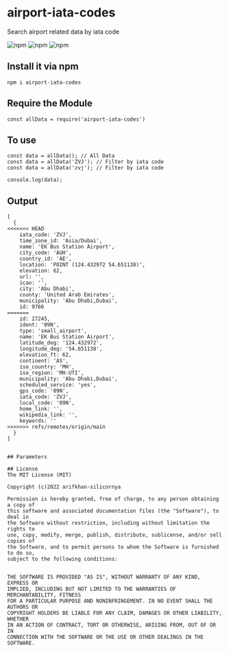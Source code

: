 # airport-iata-codes

Search airport related data by iata code 


![npm](https://img.shields.io/npm/v/airport-iata-codes)
![npm](https://img.shields.io/npm/l/airport-iata-codes?color=002350)
![npm](https://img.shields.io/bundlephobia/minzip/airport-iata-codes/1.0.1)




## Install it via npm

```shell
npm i airport-iata-codes
```

## Require the Module

```shell
const allData = require('airport-iata-codes')
```

## To use

```shell
const data = allData(); // All Data
const data = allData('ZVJ'); // Filter by iata code
const data = allData('zvj'); // Filter by iata code

console.log(data);

```

## Output

```shell
[
  {
<<<<<<< HEAD
    iata_code: 'ZVJ',
    time_zone_id: 'Asia/Dubai',
    name: 'EK Bus Station Airport',
    city_code: 'AUH',
    country_id: 'AE',
    location: 'POINT (124.432972 54.651138)',
    elevation: 62,
    url: '',
    icao: '',
    city: 'Abu Dhabi',
    county: 'United Arab Emirates',
    municipality: 'Abu Dhabi,Dubai',
    id: 9766
=======
    id: 27245,
    ident: '09N',
    type: 'small_airport',
    name: 'EK Bus Station Airport',
    latitude_deg: '124.432972',
    longitude_deg: '54.651138',
    elevation_ft: 62,
    continent: 'AS',
    iso_country: 'MH',
    iso_region: 'MH-UTI',
    municipality: 'Abu Dhabi,Dubai',
    scheduled_service: 'yes',
    gps_code: '09N',
    iata_code: 'ZVJ',
    local_code: '09N',
    home_link: '',
    wikipedia_link: '',
    keywords: ''
>>>>>>> refs/remotes/origin/main
  }
]


## Parameters 

## License
The MIT License (MIT)

Copyright (c)2022 arifkhan-silicornya

Permission is hereby granted, free of charge, to any person obtaining a copy of
this software and associated documentation files (the "Software"), to deal in
the Software without restriction, including without limitation the rights to
use, copy, modify, merge, publish, distribute, sublicense, and/or sell copies of
the Software, and to permit persons to whom the Software is furnished to do so,
subject to the following conditions:


THE SOFTWARE IS PROVIDED "AS IS", WITHOUT WARRANTY OF ANY KIND, EXPRESS OR
IMPLIED, INCLUDING BUT NOT LIMITED TO THE WARRANTIES OF MERCHANTABILITY, FITNESS
FOR A PARTICULAR PURPOSE AND NONINFRINGEMENT. IN NO EVENT SHALL THE AUTHORS OR
COPYRIGHT HOLDERS BE LIABLE FOR ANY CLAIM, DAMAGES OR OTHER LIABILITY, WHETHER
IN AN ACTION OF CONTRACT, TORT OR OTHERWISE, ARISING FROM, OUT OF OR IN
CONNECTION WITH THE SOFTWARE OR THE USE OR OTHER DEALINGS IN THE SOFTWARE.